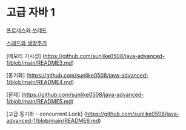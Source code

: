# 고급 자바 1

[프로세스와 쓰레드](https://github.com/sunlike0508/java-advanced-1/blob/main/README1.md)

[스레드와 생명주기](https://github.com/sunlike0508/java-advanced-1/blob/main/README2.md)

[메모리 가시성] (https://github.com/sunlike0508/java-advanced-1/blob/main/README3.md)

[동기화] (https://github.com/sunlike0508/java-advanced-1/blob/main/README4.md)

[문제] (https://github.com/sunlike0508/java-advanced-1/blob/main/README5.md)

[고급 동기화 - concurrent.Lock] (https://github.com/sunlike0508/java-advanced-1/blob/main/README6.md)
